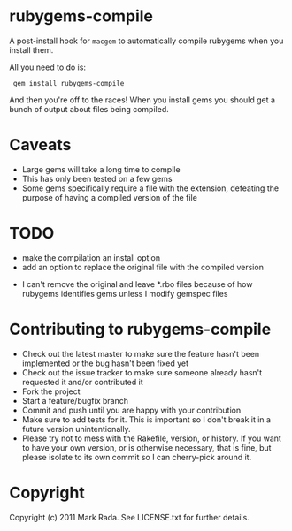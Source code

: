 rubygems-compile
============

A post-install hook for `macgem` to automatically compile rubygems
when you install them.

All you need to do is:

     gem install rubygems-compile

And then you're off to the races! When you install gems you should get
a bunch of output about files being compiled.

Caveats
=======

* Large gems will take a long time to compile
* This has only been tested on a few gems
* Some gems specifically require a file with the extension, defeating
  the purpose of having a compiled version of the file

TODO
====

- make the compilation an install option
- add an option to replace the original file with the compiled version
 + I can't remove the original and leave *.rbo files because of how
 rubygems identifies gems unless I modify gemspec files

Contributing to rubygems-compile
=======================

* Check out the latest master to make sure the feature hasn't been implemented or the bug hasn't been fixed yet
* Check out the issue tracker to make sure someone already hasn't requested it and/or contributed it
* Fork the project
* Start a feature/bugfix branch
* Commit and push until you are happy with your contribution
* Make sure to add tests for it. This is important so I don't break it in a future version unintentionally.
* Please try not to mess with the Rakefile, version, or history. If you want to have your own version, or is otherwise necessary, that is fine, but please isolate to its own commit so I can cherry-pick around it.

Copyright
=======

Copyright (c) 2011 Mark Rada. See LICENSE.txt for
further details.

